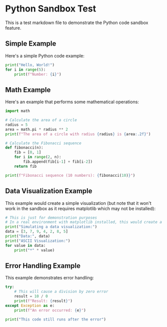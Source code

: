 # Python Sandbox Test

This is a test markdown file to demonstrate the Python code sandbox feature.

## Simple Example

Here's a simple Python code example:

```python
print("Hello, World!")
for i in range(5):
    print(f"Number: {i}")
```

## Math Example

Here's an example that performs some mathematical operations:

```python
import math

# Calculate the area of a circle
radius = 5
area = math.pi * radius ** 2
print(f"The area of a circle with radius {radius} is {area:.2f}")

# Calculate the Fibonacci sequence
def fibonacci(n):
    fib = [0, 1]
    for i in range(2, n):
        fib.append(fib[i-1] + fib[i-2])
    return fib

print(f"Fibonacci sequence (10 numbers): {fibonacci(10)}")
```

## Data Visualization Example

This example would create a simple visualization (but note that it won't work in the sandbox as it requires matplotlib which may not be installed):

```python
# This is just for demonstration purposes
# In a real environment with matplotlib installed, this would create a plot
print("Simulating a data visualization:")
data = [3, 7, 9, 4, 2, 8, 5]
print("Data:", data)
print("ASCII Visualization:")
for value in data:
    print("*" * value)
```

## Error Handling Example

This example demonstrates error handling:

```python
try:
    # This will cause a division by zero error
    result = 10 / 0
    print(f"Result: {result}")
except Exception as e:
    print(f"An error occurred: {e}")

print("This code still runs after the error")
```
